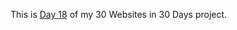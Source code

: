 This is <a href="https://cwang1996.github.io/LightDark/">Day 18</a> of my 30 Websites in 30 Days project.
